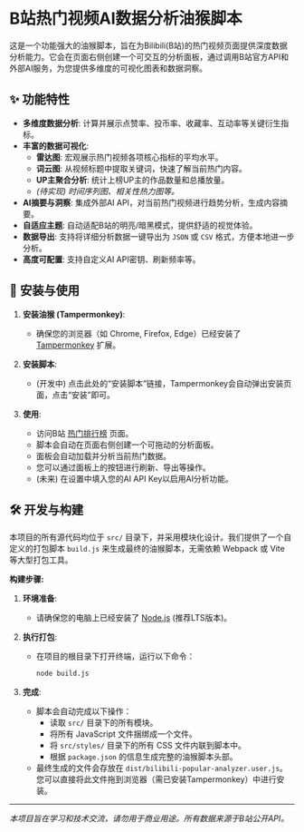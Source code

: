 # B站热门视频AI数据分析油猴脚本

这是一个功能强大的油猴脚本，旨在为Bilibili(B站)的热门视频页面提供深度数据分析能力。它会在页面右侧创建一个可交互的分析面板，通过调用B站官方API和外部AI服务，为您提供多维度的可视化图表和数据洞察。

## ✨ 功能特性

- **多维度数据分析**: 计算并展示点赞率、投币率、收藏率、互动率等关键衍生指标。
- **丰富的数据可视化**:
    - **雷达图**: 宏观展示热门视频各项核心指标的平均水平。
    - **词云图**: 从视频标题中提取关键词，快速了解当前热门内容。
    - **UP主聚合分析**: 统计上榜UP主的作品数量和总播放量。
    - *(待实现) 时间序列图、相关性热力图等。*
- **AI摘要与洞察**: 集成外部AI API，对当前热门视频进行趋势分析，生成内容摘要。
- **自适应主题**: 自动适配B站的明亮/暗黑模式，提供舒适的视觉体验。
- **数据导出**: 支持将详细分析数据一键导出为 `JSON` 或 `CSV` 格式，方便本地进一步分析。
- **高度可配置**: 支持自定义AI API密钥、刷新频率等。

## 🚀 安装与使用

1.  **安装油猴 (Tampermonkey)**:
    *   确保您的浏览器（如 Chrome, Firefox, Edge）已经安装了 [Tampermonkey](https://www.tampermonkey.net/) 扩展。

2.  **安装脚本**:
    *   (开发中) 点击此处的“安装脚本”链接，Tampermonkey会自动弹出安装页面，点击“安装”即可。

3.  **使用**:
    *   访问B站 [热门排行榜](https://www.bilibili.com/v/popular/rank/all) 页面。
    *   脚本会自动在页面右侧创建一个可拖动的分析面板。
    *   面板会自动加载并分析当前热门数据。
    *   您可以通过面板上的按钮进行刷新、导出等操作。
    *   (未来) 在设置中填入您的AI API Key以启用AI分析功能。

## 🛠️ 开发与构建

本项目的所有源代码均位于 `src/` 目录下，并采用模块化设计。我们提供了一个自定义的打包脚本 `build.js` 来生成最终的油猴脚本，无需依赖 Webpack 或 Vite 等大型打包工具。

**构建步骤:**

1.  **环境准备**:
    *   请确保您的电脑上已经安装了 [Node.js](https://nodejs.org/) (推荐LTS版本)。

2.  **执行打包**:
    *   在项目的根目录下打开终端，运行以下命令：
        ```bash
        node build.js
        ```

3.  **完成**:
    *   脚本会自动完成以下操作：
        *   读取 `src/` 目录下的所有模块。
        *   将所有 JavaScript 文件捆绑成一个文件。
        *   将 `src/styles/` 目录下的所有 CSS 文件内联到脚本中。
        *   根据 `package.json` 的信息生成完整的油猴脚本头部。
    *   最终生成的文件会存放在 `dist/bilibili-popular-analyzer.user.js`。您可以直接将此文件拖到浏览器（需已安装Tampermonkey）中进行安装。

---
*本项目旨在学习和技术交流，请勿用于商业用途。所有数据来源于B站公开API。*